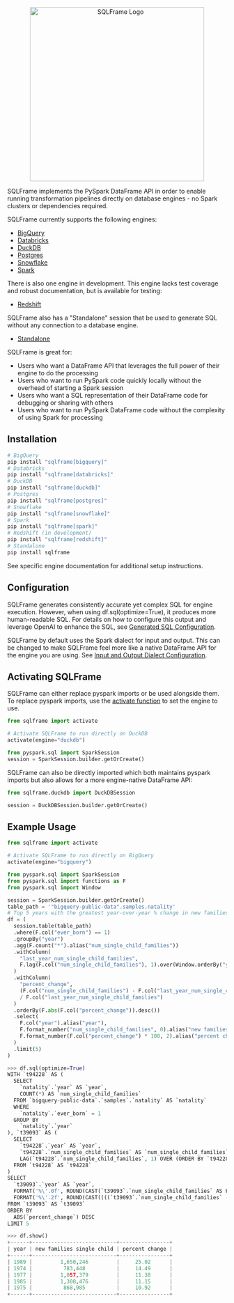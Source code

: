 <div align="center">
  <img src="https://sqlframe.readthedocs.io/en/stable/docs/images/sqlframe_logo.png" alt="SQLFrame Logo" width="400"/>
</div>

SQLFrame implements the PySpark DataFrame API in order to enable running transformation pipelines directly on database engines - no Spark clusters or dependencies required.

SQLFrame currently supports the following engines:

* [BigQuery](https://sqlframe.readthedocs.io/en/stable/bigquery/)
* [Databricks](https://sqlframe.readthedocs.io/en/stable/databricks)
* [DuckDB](https://sqlframe.readthedocs.io/en/stable/duckdb)
* [Postgres](https://sqlframe.readthedocs.io/en/stable/postgres)
* [Snowflake](https://sqlframe.readthedocs.io/en/stable/snowflake)
* [Spark](https://sqlframe.readthedocs.io/en/stable/spark)

There is also one engine in development. This engine lacks test coverage and robust documentation, but is available for testing:

* [Redshift](https://sqlframe.readthedocs.io/en/stable/redshift)


SQLFrame also has a "Standalone" session that be used to generate SQL without any connection to a database engine.

* [Standalone](https://sqlframe.readthedocs.io/en/stable/standalone)

SQLFrame is great for:

* Users who want a DataFrame API that leverages the full power of their engine to do the processing
* Users who want to run PySpark code quickly locally without the overhead of starting a Spark session
* Users who want a SQL representation of their DataFrame code for debugging or sharing with others
* Users who want to run PySpark DataFrame code without the complexity of using Spark for processing

## Installation

```bash
# BigQuery
pip install "sqlframe[bigquery]"
# Databricks
pip install "sqlframe[databricks]"
# DuckDB
pip install "sqlframe[duckdb]"
# Postgres
pip install "sqlframe[postgres]"
# Snowflake
pip install "sqlframe[snowflake]"
# Spark
pip install "sqlframe[spark]"
# Redshift (in development)
pip install "sqlframe[redshift]"
# Standalone
pip install sqlframe
```

See specific engine documentation for additional setup instructions.

## Configuration

SQLFrame generates consistently accurate yet complex SQL for engine execution. 
However, when using df.sql(optimize=True), it produces more human-readable SQL. 
For details on how to configure this output and leverage OpenAI to enhance the SQL, see [Generated SQL Configuration](https://sqlframe.readthedocs.io/en/stable/configuration/#generated-sql).

SQLFrame by default uses the Spark dialect for input and output.
This can be changed to make SQLFrame feel more like a native DataFrame API for the engine you are using.
See [Input and Output Dialect Configuration](https://sqlframe.readthedocs.io/en/stable/configuration/#input-and-output-dialect).

## Activating SQLFrame

SQLFrame can either replace pyspark imports or be used alongside them.
To replace pyspark imports, use the [activate function](https://sqlframe.readthedocs.io/en/stable/configuration/#activating-sqlframe) to set the engine to use.

```python
from sqlframe import activate

# Activate SQLFrame to run directly on DuckDB
activate(engine="duckdb")

from pyspark.sql import SparkSession
session = SparkSession.builder.getOrCreate()
```

SQLFrame can also be directly imported which both maintains pyspark imports but also allows for a more engine-native DataFrame API:

```python
from sqlframe.duckdb import DuckDBSession

session = DuckDBSession.builder.getOrCreate()
```

## Example Usage

```python
from sqlframe import activate

# Activate SQLFrame to run directly on BigQuery
activate(engine="bigquery")

from pyspark.sql import SparkSession
from pyspark.sql import functions as F
from pyspark.sql import Window

session = SparkSession.builder.getOrCreate()
table_path = '"bigquery-public-data".samples.natality'
# Top 5 years with the greatest year-over-year % change in new families with single child
df = (
  session.table(table_path)
  .where(F.col("ever_born") == 1)
  .groupBy("year")
  .agg(F.count("*").alias("num_single_child_families"))
  .withColumn(
    "last_year_num_single_child_families",
    F.lag(F.col("num_single_child_families"), 1).over(Window.orderBy("year"))
  )
  .withColumn(
    "percent_change",
    (F.col("num_single_child_families") - F.col("last_year_num_single_child_families"))
    / F.col("last_year_num_single_child_families")
  )
  .orderBy(F.abs(F.col("percent_change")).desc())
  .select(
    F.col("year").alias("year"),
    F.format_number("num_single_child_families", 0).alias("new families single child"),
    F.format_number(F.col("percent_change") * 100, 2).alias("percent change"),
  )
  .limit(5)
)
```
```python
>>> df.sql(optimize=True)
WITH `t94228` AS (
  SELECT
    `natality`.`year` AS `year`,
    COUNT(*) AS `num_single_child_families`
  FROM `bigquery-public-data`.`samples`.`natality` AS `natality`
  WHERE
    `natality`.`ever_born` = 1
  GROUP BY
    `natality`.`year`
), `t39093` AS (
  SELECT
    `t94228`.`year` AS `year`,
    `t94228`.`num_single_child_families` AS `num_single_child_families`,
    LAG(`t94228`.`num_single_child_families`, 1) OVER (ORDER BY `t94228`.`year`) AS `last_year_num_single_child_families`
  FROM `t94228` AS `t94228`
)
SELECT
  `t39093`.`year` AS `year`,
  FORMAT('%\'.0f', ROUND(CAST(`t39093`.`num_single_child_families` AS FLOAT64), 0)) AS `new families single child`,
  FORMAT('%\'.2f', ROUND(CAST((((`t39093`.`num_single_child_families` - `t39093`.`last_year_num_single_child_families`) / `t39093`.`last_year_num_single_child_families`) * 100) AS FLOAT64), 2)) AS `percent change`
FROM `t39093` AS `t39093`
ORDER BY
  ABS(`percent_change`) DESC
LIMIT 5
```
```python
>>> df.show()
+------+---------------------------+----------------+
| year | new families single child | percent change |
+------+---------------------------+----------------+
| 1989 |         1,650,246         |     25.02      |
| 1974 |          783,448          |     14.49      |
| 1977 |         1,057,379         |     11.38      |
| 1985 |         1,308,476         |     11.15      |
| 1975 |          868,985          |     10.92      |
+------+---------------------------+----------------+
```
